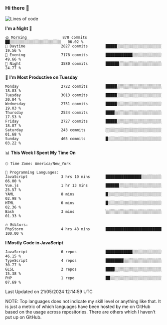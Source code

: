 ### Hi there 👋

<!--
**LynxJinxxy/LynxJinxxy** is a ✨ _special_ ✨ repository because its `README.md` (this file) appears on your GitHub profile.

Here are some ideas to get you started:

- 🔭 I’m currently working on ...
- 🌱 I’m currently learning ...
- 👯 I’m looking to collaborate on ...
- 🤔 I’m looking for help with ...
- 💬 Ask me about ...
- 📫 How to reach me: ...
- 😄 Pronouns: ...
- ⚡ Fun fact: ...
-->

<!--START_SECTION:waka-->
![Lines of code](https://img.shields.io/badge/From%20Hello%20World%20I%27ve%20Written-31.8%20million%20lines%20of%20code-blue)

**I'm a Night 🦉** 

```text
🌞 Morning                870 commits         ██░░░░░░░░░░░░░░░░░░░░░░░   06.02 % 
🌆 Daytime                2827 commits        █████░░░░░░░░░░░░░░░░░░░░   19.56 % 
🌃 Evening                7178 commits        ████████████░░░░░░░░░░░░░   49.66 % 
🌙 Night                  3580 commits        ██████░░░░░░░░░░░░░░░░░░░   24.77 % 
```
📅 **I'm Most Productive on Tuesday** 

```text
Monday                   2722 commits        █████░░░░░░░░░░░░░░░░░░░░   18.83 % 
Tuesday                  3013 commits        █████░░░░░░░░░░░░░░░░░░░░   20.84 % 
Wednesday                2751 commits        █████░░░░░░░░░░░░░░░░░░░░   19.03 % 
Thursday                 2534 commits        ████░░░░░░░░░░░░░░░░░░░░░   17.53 % 
Friday                   2727 commits        █████░░░░░░░░░░░░░░░░░░░░   18.87 % 
Saturday                 243 commits         ░░░░░░░░░░░░░░░░░░░░░░░░░   01.68 % 
Sunday                   465 commits         █░░░░░░░░░░░░░░░░░░░░░░░░   03.22 % 
```


📊 **This Week I Spent My Time On** 

```text
🕑︎ Time Zone: America/New_York

💬 Programming Languages: 
JavaScript               3 hrs 10 mins       ████████████████░░░░░░░░░   66.00 % 
Vue.js                   1 hr 13 mins        ██████░░░░░░░░░░░░░░░░░░░   25.57 % 
YAML                     8 mins              █░░░░░░░░░░░░░░░░░░░░░░░░   02.98 % 
HTML                     6 mins              █░░░░░░░░░░░░░░░░░░░░░░░░   02.36 % 
Bash                     3 mins              ░░░░░░░░░░░░░░░░░░░░░░░░░   01.33 % 

🔥 Editors: 
PhpStorm                 4 hrs 48 mins       █████████████████████████   100.00 % 
```

**I Mostly Code in JavaScript** 

```text
JavaScript               6 repos             ████████████░░░░░░░░░░░░░   46.15 % 
TypeScript               4 repos             ████████░░░░░░░░░░░░░░░░░   30.77 % 
GLSL                     2 repos             ████░░░░░░░░░░░░░░░░░░░░░   15.38 % 
PHP                      1 repo              ██░░░░░░░░░░░░░░░░░░░░░░░   07.69 % 
```




 Last Updated on 21/05/2024 12:14:59 UTC
<!--END_SECTION:waka-->
NOTE: Top languages does not indicate my skill level or anything like that. It is just a metric of which languages have been hosted by me on GitHub based on the usage across repositories. There are others which I haven't put up on GitHub.
